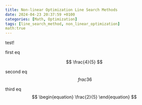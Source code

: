 ```yaml
---
title: Non-linear Optimization Line Search Methods
date: 2024-04-23 20:37:59 +0100
categories: [Math, Optimization]
tags: [line_search_method, non_linear_optimization]
math:true
---
```


test!

first eq 

$$ 
\frac{4}{5} 
$$ 

second eq 
$$ \
frac{3}{6} 
$$ 

third eq
$$
\begin{equation}
\frac{2}{5}
\end{equation}
$$